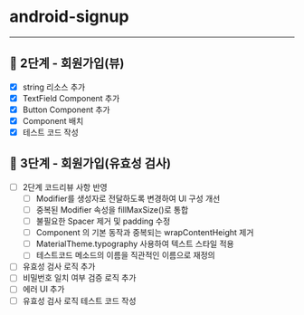 # android-signup
- ---

## 🚀 2단계 - 회원가입(뷰)
- [x] string 리소스 추가
- [x] TextField Component 추가
- [x] Button Component 추가
- [x] Component 배치
- [x] 테스트 코드 작성

## 🚀 3단계 - 회원가입(유효성 검사)
- [ ] 2단계 코드리뷰 사항 반영
  - [ ] Modifier를 생성자로 전달하도록 변경하여 UI 구성 개선
  - [ ] 중복된 Modifier 속성을 fillMaxSize()로 통합
  - [ ] 불필요한 Spacer 제거 및 padding 수정
  - [ ] Component 의 기본 동작과 중복되는 wrapContentHeight 제거
  - [ ] MaterialTheme.typography 사용하여 텍스트 스타일 적용
  - [ ] 테스트코드 메소드의 이름을 직관적인 이름으로 재정의
- [ ] 유효성 검사 로직 추가
- [ ] 비밀번호 일치 여부 검증 로직 추가
- [ ] 에러 UI 추가
- [ ] 유효성 검사 로직 테스트 코드 작성